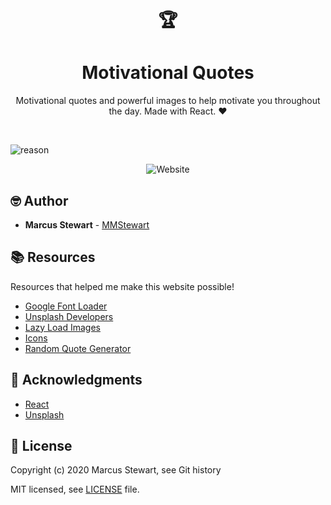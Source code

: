 <h1 align=center>🏆</h1>
<h1 align=center> Motivational Quotes </h1>

<p align=center> Motivational quotes and powerful images to help motivate you throughout the day. Made with React. ❤️ </p>

<br/>

![reason](https://user-images.githubusercontent.com/36175538/99006609-5d498f00-2508-11eb-8dcd-655c34411daf.PNG)

<p align=center><img alt="Website" src="https://img.shields.io/website?down_color=red&down_message=offline&style=flat-square&up_color=green&up_message=online&url=https%3A%2F%2Freason-quotes.netlify.app%2F"></p>

## 🤓 Author

-   **Marcus Stewart** - [MMStewart](https://github.com/mmstewart)

## 📚 Resources

<p>Resources that helped me make this website possible!</p>

-   [Google Font Loader](https://www.npmjs.com/package/react-google-font-loader)
-   [Unsplash Developers](https://unsplash.com/developers)
-   [Lazy Load Images](https://www.youtube.com/watch?reload=9&v=0-Ze5dEgVFk)
-   [Icons](https://icons8.com/)
-   [Random Quote Generator](https://www.youtube.com/watch?v=ma_K5kvTfQc)

## 💜 Acknowledgments

-   [React](https://reactjs.org/)
-   [Unsplash](https://unsplash.com/)

## 📝 License

Copyright (c) 2020<!--- -(Future Years) --> Marcus Stewart, see Git history

MIT licensed, see [LICENSE](LICENSE) file.
